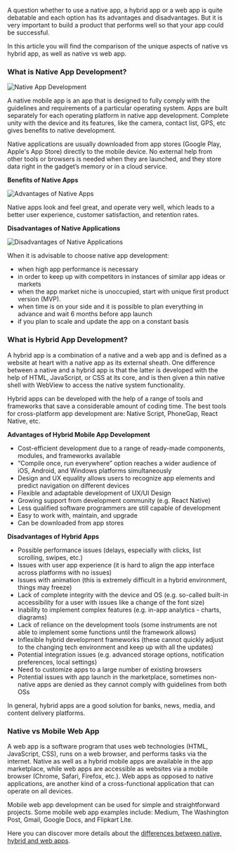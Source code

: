 A question whether to use a native app, a hybrid app or a web app is quite debatable and each option has its advantages and disadvantages.  But it is very important to build a product that performs well so that your app could be successful.

In this article you will find the comparison of the unique aspects of native vs hybrid app, as well as native vs web app.
### What is Native App Development?
![Native App Development](https://images.viblo.asia/5018a292-848d-4c75-8eb0-d8f51b5eebf9.png)

A native mobile app is an app that is designed to fully comply with the guidelines and requirements of a particular operating system. Apps are built separately for each operating platform in native app development. Complete unity with the device and its features, like the camera, contact list, GPS, etc gives benefits to native development.

Native applications are usually downloaded from app stores (Google Play, Apple's App Store) directly to the mobile device. No external help from other tools or browsers is needed when they are launched, and they store data right in the gadget’s memory or in a cloud service.

**Benefits of Native Apps**

![Advantages of Native Apps](https://images.viblo.asia/74ebe64c-5c5e-4b85-b4e5-913ee497c9e8.png)

Native apps look and feel great, and operate very well, which leads to a better user experience, customer satisfaction, and retention rates.

**Disadvantages of Native Applications**

![Disadvantages of Native Applications](https://images.viblo.asia/c7d8eadc-533d-4240-8c31-d6377023d070.png)

When it is advisable to choose native app development:

* when high app performance is necessary
* in order to keep up with competitors in instances of similar app ideas or markets
* when the app market niche is unoccupied, start with unique first product version (MVP).
* when time is on your side and it is possible to plan everything in advance and wait 6 months before app launch
* if you plan to scale and update the app on a constant basis

### What is Hybrid App Development? 
A hybrid app is a combination of a native and a web app and is defined as a website at heart with a native app as its external sheath. One difference between a native and a hybrid app is that the latter is developed with the help of HTML, JavaScript, or CSS at its core, and is then given a thin native shell with WebView to access the native system functionality.

Hybrid apps can be developed with the help of a range of tools and frameworks that save a considerable amount of coding time. The best tools for cross-platform app development are: Native Script, PhoneGap, React Native, etc.

**Advantages of Hybrid Mobile App Development**

* Cost-efficient development due to a range of ready-made components, modules, and frameworks available
* “Compile once, run everywhere” option reaches a wider audience of iOS, Android, and Windows platforms simultaneously
* Design and UX equality allows users to recognize app elements and predict navigation on different devices
* Flexible and adaptable development of UX/UI Design
* Growing support from development community (e.g. React Native)
* Less qualified software programmers are still capable of development
* Easy to work with, maintain, and upgrade
* Can be downloaded from app stores

**Disadvantages of Hybrid Apps**

* Possible performance issues (delays, especially with clicks, list scrolling, swipes, etc.)
* Issues with user app experience (it is hard to align the app interface across platforms with no issues)
* Issues with animation (this is extremely difficult in a hybrid environment, things may freeze)
* Lack of complete integrity with the device and OS (e.g. so-called built-in accessibility for a user with issues like a change of the font size)
* Inability to implement complex features (e.g. in-app analytics - charts, diagrams)
* Lack of reliance on the development tools (some instruments are not able to implement some functions until the framework allows)
* Inflexible hybrid development frameworks (these cannot quickly adjust to the changing tech environment and keep up with all the updates)
* Potential integration issues (e.g. advanced storage options, notification preferences, local settings)
* Need to customize apps to a large number of existing browsers
* Potential issues with app launch in the marketplace, sometimes non-native apps are denied as they cannot comply with guidelines from both OSs

In general, hybrid apps are a good solution for banks, news, media, and content delivery platforms.

### Native vs Mobile Web App 

A web app is a software program that uses web technologies (HTML, JavaScript, CSS), runs on a web browser, and performs tasks via the internet. Native as well as a hybrid mobile apps are available in the app marketplace, while web apps are accessible as websites via a mobile browser (Chrome, Safari, Firefox, etc.). Web apps as opposed to native applications, are another kind of a cross-functional application that can operate on all devices.

Mobile web app development can be used for simple and straightforward projects. Some mobile web app examples include: Medium, The Washington Post, Gmail, Google Docs, and Flipkart Lite.

Here you can discover more details about the [differences between native, hybrid and web apps](https://mlsdev.com/blog/167-native-app-development).